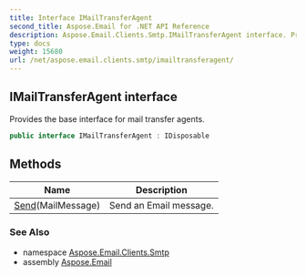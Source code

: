 ```yaml
---
title: Interface IMailTransferAgent
second_title: Aspose.Email for .NET API Reference
description: Aspose.Email.Clients.Smtp.IMailTransferAgent interface. Provides the base interface for mail transfer agents
type: docs
weight: 15680
url: /net/aspose.email.clients.smtp/imailtransferagent/
---
```

## IMailTransferAgent interface

Provides the base interface for mail transfer agents.

```csharp
public interface IMailTransferAgent : IDisposable
```

## Methods

| Name | Description |
| --- | --- |
| [Send](../../aspose.email.clients.smtp/imailtransferagent/send/)(MailMessage) | Send an Email message. |

### See Also

* namespace [Aspose.Email.Clients.Smtp](../../aspose.email.clients.smtp/)
* assembly [Aspose.Email](../../)


